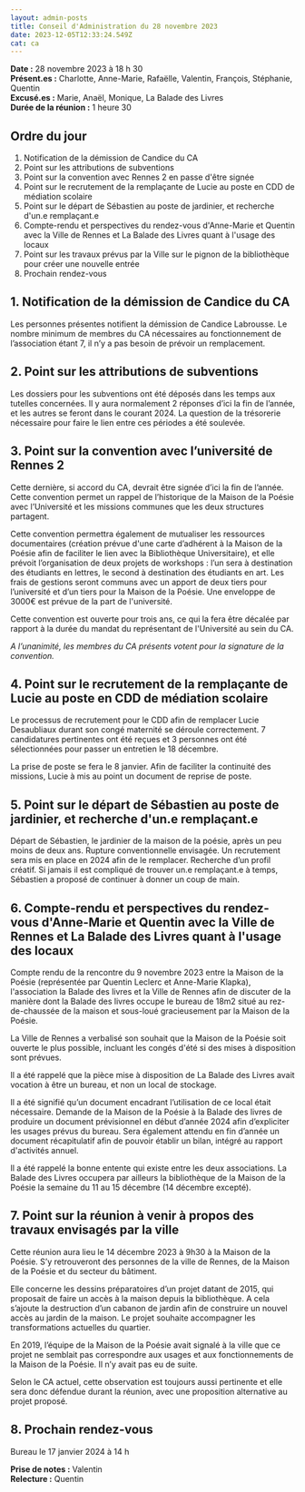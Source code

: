 ```yaml
---
layout: admin-posts
title: Conseil d'Administration du 28 novembre 2023
date: 2023-12-05T12:33:24.549Z
cat: ca
---
```

**Date :** 28 novembre 2023 à 18 h 30  
**Présent.es :** Charlotte, Anne-Marie, Rafaëlle, Valentin, François, Stéphanie, Quentin  
**Excusé.es :** Marie, Anaël, Monique, La Balade des Livres  
**Durée de la réunion :** 1 heure 30

## Ordre du jour

1. Notification de la démission de Candice du CA
2. Point sur les attributions de subventions
3. Point sur la convention avec Rennes 2 en passe d'être signée
4. Point sur le recrutement de la remplaçante de Lucie au poste en CDD de médiation scolaire
5. Point sur le départ de Sébastien au poste de jardinier, et recherche d'un.e remplaçant.e
6. Compte-rendu et perspectives du rendez-vous d'Anne-Marie et Quentin avec la Ville de Rennes et La Balade des Livres quant à l'usage des locaux
7. Point sur les travaux prévus par la Ville sur le pignon de la bibliothèque pour créer une nouvelle entrée
8. Prochain rendez-vous

## 1. Notification de la démission de Candice du CA

Les personnes présentes notifient la démission de Candice Labrousse. Le nombre minimum de membres du CA nécessaires au fonctionnement de l’association étant 7, il n’y a pas besoin de prévoir un remplacement. 

## 2. Point sur les attributions de subventions

Les dossiers pour les subventions ont été déposés dans les temps aux tutelles concernées. Il y aura normalement 2 réponses d’ici la fin de l’année, et les autres se feront dans le courant 2024. La question de la trésorerie nécessaire pour faire le lien entre ces périodes a été soulevée.

## 3. Point sur la convention avec l’université de Rennes 2

Cette dernière, si accord du CA, devrait être signée d’ici la fin de l’année. Cette convention permet un rappel de l’historique de la Maison de la Poésie avec l’Université et les missions communes que les deux structures partagent.

Cette convention permettra également de mutualiser les ressources documentaires (création prévue d'une carte d’adhérent à la Maison de la Poésie afin de faciliter le lien avec la Bibliothèque Universitaire), et elle prévoit l’organisation de deux projets de workshops : l’un sera à destination des étudiants en lettres, le second à destination des étudiants en art. Les frais de gestions seront communs avec un apport de deux tiers pour l’université et d’un tiers pour la Maison de la Poésie. Une enveloppe de 3000€ est prévue de la part de l'université. 

Cette convention est ouverte pour trois ans, ce qui la fera être décalée par rapport à la durée du mandat du représentant de l'Université au sein du CA.

*A l’unanimité, les membres du CA présents votent pour la signature de la convention.*

## 4. Point sur le recrutement de la remplaçante de Lucie au poste en CDD de médiation scolaire

Le processus de recrutement pour le CDD afin de remplacer Lucie Desaubliaux durant son congé maternité se déroule correctement. 7 candidatures pertinentes ont été reçues et 3 personnes ont été sélectionnées pour passer un entretien le 18 décembre. 

La prise de poste se fera le 8 janvier. Afin de faciliter la continuité des missions, Lucie à mis au point un document de reprise de poste. 

## 5. Point sur le départ de Sébastien au poste de jardinier, et recherche d'un.e remplaçant.e

Départ de Sébastien, le jardinier de la maison de la poésie, après un peu moins de deux ans. Rupture conventionnelle envisagée. Un recrutement sera mis en place en 2024 afin de le remplacer. Recherche d’un profil créatif. Si jamais il est compliqué de trouver un.e remplaçant.e à temps, Sébastien a proposé de continuer à donner un coup de main. 

## 6. Compte-rendu et perspectives du rendez-vous d'Anne-Marie et Quentin avec la Ville de Rennes et La Balade des Livres quant à l'usage des locaux

Compte rendu de la rencontre du 9 novembre 2023 entre la Maison de la Poésie (représentée par Quentin Leclerc et Anne-Marie Klapka), l'association la Balade des livres et la Ville de Rennes afin de discuter de la manière dont la Balade des livres occupe le bureau de 18m2 situé au rez-de-chaussée de la maison et sous-loué gracieusement par la Maison de la Poésie.

La Ville de Rennes a verbalisé son souhait que la Maison de la Poésie soit ouverte le plus possible, incluant les congés d'été si des mises à disposition sont prévues.

Il a été rappelé que la pièce mise à disposition de La Balade des Livres avait vocation à être un bureau, et non un local de stockage.

Il a été signifié qu’un document encadrant l’utilisation de ce local était nécessaire. Demande de la Maison de la Poésie à la Balade des livres de produire un document prévisionnel en début d’année 2024 afin d’expliciter les usages prévus du bureau. Sera également attendu en fin d’année un document récapitulatif afin de pouvoir établir un bilan, intégré au rapport d'activités annuel. 

Il a été rappelé la bonne entente qui existe entre les deux associations. La Balade des Livres occupera par ailleurs la bibliothèque de la Maison de la Poésie la semaine du 11 au 15 décembre (14 décembre excepté).

## 7. Point sur la réunion à venir à propos des travaux envisagés par la ville

Cette réunion aura lieu le 14 décembre 2023 à 9h30 à la Maison de la Poésie. S’y retrouveront des personnes de la ville de Rennes, de la Maison de la Poésie et du secteur du bâtiment.

Elle concerne les dessins préparatoires d’un projet datant de 2015, qui proposait de faire un accès à la maison depuis la bibliothèque. A cela s’ajoute la destruction d’un cabanon de jardin afin de construire un nouvel accès au jardin de la maison. Le projet souhaite accompagner les transformations actuelles du quartier. 

En 2019, l’équipe de la Maison de la Poésie avait signalé à la ville que ce projet ne semblait pas correspondre aux usages et aux fonctionnements de la Maison de la Poésie. Il n’y avait pas eu de suite. 

Selon le CA actuel, cette observation est toujours aussi pertinente et elle sera donc défendue durant la réunion, avec une proposition alternative au projet proposé.

## 8. Prochain rendez-vous

Bureau le 17 janvier 2024 à 14 h

**Prise de notes :** Valentin  
**Relecture :** Quentin